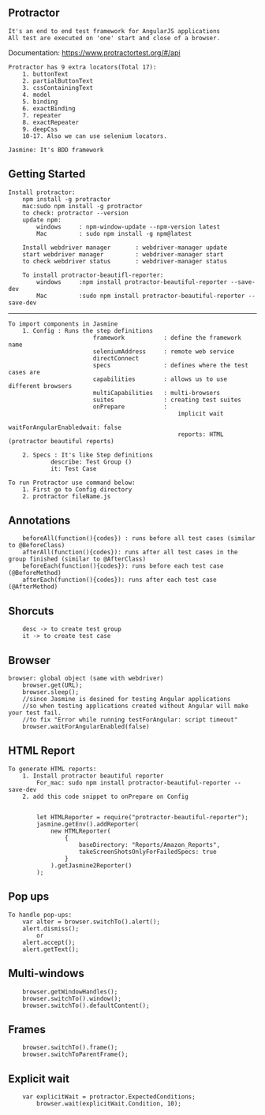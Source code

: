 Protractor
-------------------------------
    It's an end to end test framework for AngularJS applications
    All test are executed on 'one' start and close of a browser.

Documentation: https://www.protractortest.org/#/api

    Protractor has 9 extra locators(Total 17):
        1. buttonText
        2. partialButtonText
        3. cssContainingText
        4. model
        5. binding
        6. exactBinding
        7. repeater
        8. exactRepeater
        9. deepCss
        10-17. Also we can use selenium locators.

    Jasmine: It's BDD framework

    
Getting Started
---------------------------------------

    Install protractor:
        npm install -g protractor
        mac:sudo npm install -g protractor
        to check: protractor --version
        update npm:
            windows     : npm-window-update --npm-version latest
            Mac         : sudo npm install -g npm@latest
        
        Install webdriver manager       : webdriver-manager update
        start webdriver manager         : webdriver-manager start
        to check webdriver status       : webdriver-manager status
        
        To install protractor-beautifl-reporter:
            windows     :npm install protractor-beautiful-reporter --save-dev
            Mac         :sudo npm install protractor-beautiful-reporter --save-dev

---------------------------------------

    To import components in Jasmine
        1. Config : Runs the step definitions
                            framework           : define the framework name
                            seleniumAddress     : remote web service
                            directConnect
                            specs               : defines where the test cases are
                            capabilities        : allows us to use different browsers
                            multiCapabilities   : multi-browsers
                            suites              : creating test suites
                            onPrepare           :
                                                    implicit wait
                                                    waitForAngularEnabledwait: false
                                                    reports: HTML (protractor beautiful reports)

        2. Specs : It's like Step definitions
                describe: Test Group ()
                it: Test Case

    To run Protractor use command below:
        1. First go to Config directory
        2. protractor fileName.js

Annotations
---------------------------------------
        beforeAll(function(){codes}) : runs before all test cases (similar to @BeforeClass)
        afterAll(function(){codes}): runs after all test cases in the group finished (similar to @AfterClass)
        beforeEach(function(){codes}): runs before each test case (@BeforeMethod)
        afterEach(function(){codes}): runs after each test case (@AfterMethod)

Shorcuts
---------------------------------------

        desc -> to create test group
        it -> to create test case

Browser
---------------------------------------

    browser: global object (same with webdriver)
        browser.get(URL);
        browser.sleep();
        //since Jasmine is desined for testing Angular applications 
        //so when testing applications created without Angular will make your test fail.
        //to fix "Error while running testForAngular: script timeout"
        browser.waitForAngularEnabled(false)

HTML Report
---------------------------------------

    To generate HTML reports:
        1. Install protractor beautiful reporter
            For_mac: sudo npm install protractor-beautiful-reporter --save-dev
        2. add this code snippet to onPrepare on Config


            let HTMLReporter = require("protractor-beautiful-reporter");
            jasmine.getEnv().addReporter( 
                new HTMLReporter(  
                    {
                        baseDirectory: "Reports/Amazon_Reports",
                        takeScreenShotsOnlyForFailedSpecs: true
                    }
                ).getJasmine2Reporter()
            );

Pop ups
-----------------------------------------------

    To handle pop-ups:
        var alter = browser.switchTo().alert();
        alert.dismiss();
            or
        alert.accept();
        alert.getText();

Multi-windows
------------------------------------------

        browser.getWindowHandles();
        browser.switchTo().window();
        browser.switchTo().defaultContent();

Frames
------------------------------------------------

        browser.switchTo().frame();
        browser.switchToParentFrame();

Explicit wait
------------------------------------------

        var explicitWait = protractor.ExpectedConditions;
            browser.wait(explicitWait.Condition, 10);





